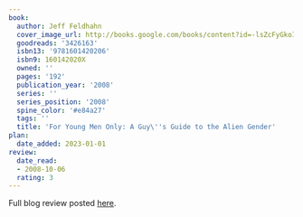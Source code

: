 ```yaml
---
book:
  author: Jeff Feldhahn
  cover_image_url: http://books.google.com/books/content?id=-lsZcFyGkoIC&printsec=frontcover&img=1&zoom=1&edge=curl&source=gbs_api
  goodreads: '3426163'
  isbn13: '9781601420206'
  isbn9: 160142020X
  owned: ''
  pages: '192'
  publication_year: '2008'
  series: ''
  series_position: '2008'
  spine_color: '#e84a27'
  tags: ''
  title: 'For Young Men Only: A Guy\''s Guide to the Alien Gender'
plan:
  date_added: 2023-01-01
review:
  date_read:
  - 2008-10-06
  rating: 3
---
```

Full blog review posted [here](https://www.chrishubbs.com/2008/10/06/book-review-for-young-men-only/).

